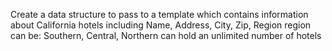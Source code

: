 Create a data structure to pass to a template which
contains information about California hotels including Name, Address, City, Zip, Region
region can be: Southern, Central, Northern
can hold an unlimited number of hotels